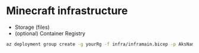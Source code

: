 # Minecraft infrastructure

- Storage (files)
- (optional) Container Registry

```bash
az deployment group create -g yourRg -f infra/inframain.bicep -p AksName=yourAksClusterName AcceptMinecraftEula=true
```
